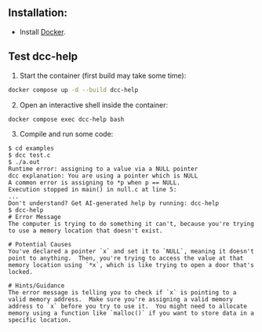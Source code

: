 
## Installation:
- Install [Docker](https://docs.docker.com/desktop/setup/install/).

## Test dcc-help
1. Start the container (first build may take some time):

```bash
docker compose up -d --build dcc-help
```

2. Open an interactive shell inside the container:

```bash
docker compose exec dcc-help bash
```

3. Compile and run some code:

```
$ cd examples
$ dcc test.c
$ ./a.out
Runtime error: assigning to a value via a NULL pointer
dcc explanation: You are using a pointer which is NULL
A common error is assigning to *p when p == NULL.
Execution stopped in main() in null.c at line 5:
...
Don't understand? Get AI-generated help by running: dcc-help
$ dcc-help
# Error Message
The computer is trying to do something it can't, because you're trying to use a memory location that doesn't exist.

# Potential Causes
You've declared a pointer `x` and set it to `NULL`, meaning it doesn't point to anything.  Then, you're trying to access the value at that memory location using `*x`, which is like trying to open a door that's locked.

# Hints/Guidance
The error message is telling you to check if `x` is pointing to a valid memory address.  Make sure you're assigning a valid memory address to `x` before you try to use it.  You might need to allocate memory using a function like `malloc()` if you want to store data in a specific location.
```

